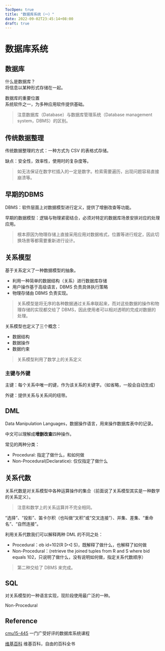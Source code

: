```yaml
---
TocOpen: true
title: "数据库系统（一）"
date: 2022-09-02T23:45:14+08:00
draft: true
---
```

# 数据库系统

## 数据库

什么是数据库？      
将信息以某种形式存储在一起。

数据库的重要位置        
系统软件之一，为多种应用软件提供基础。

> 注意数据库（Database）与数据库管理系统（Database management system，DBMS）的区别。

## 传统数据整理

传统数据整理的方式：一种方式为 CSV 的表格式存储。

缺点：安全性，效率性，使用时的复杂度等。    
> 如无法保证在数字栏插入的一定是数字。检索需要遍历，出现问题容易直接崩溃等。

## 早期的DBMS

DBMS：软件层面上对数据模型进行定义，提供了增删改查等功能。

早期的数据模型：逻辑与物理紧密结合，必须对特定的数据库场景安排对应的处理应用。
> 根本原因为物理存储上直接采用应用对数据格式，位置等进行规定，因此切换场景等都需要重新进行设计。

## 关系模型

基于关系定义了一种数据模型的抽象。
- 利用一种简单的数据结构（关系）进行数据库存储
- 用户操作基于高级语言，DBMS 负责具体执行策略
- 物理存储由 DBMS 负责实现。

> 关系模型是将无序的各种数据通过关系串联起来，而对这些数据的操作和物理存储的实现都交给了 DBMS，因此使用者可以相对透明的完成对数据的处理。

关系模型也定义了三个概念：
- 数据结构
- 数据操作
- 数据约束

> 关系模型利用了数学上的关系定义

### 主键与外键

主键：每个关系中唯一的键，作为该关系的关键字。（如省略，一般会自动生成）

外键：提供关系与关系间的纽带。

## DML
Data Manipulation Languages，数据操作语言，用来操作数据库表中的记录。

中文可以理解成**增删改查**四种操作。

常见的两种分类：

- Procedural:  指定了做什么，和如何做
- Non-Procedural(Declaratice):   仅仅指定了做什么

## 关系代数
关系代数是对关系模型中各种运算操作的集合（前面说了关系模型其实是一种数学的关系定义）。

> 注意和数学上的关系运算并不完全相同。

“选择”、“投影”、笛卡尔积（也叫做“叉积”或“交叉连接”）、并集、差集、“重命名”、“自然连接”。

利用关系代数我们可以解释两种 DML 的不同之处：
- Procedural：σb id=102(R ▷◁ S)，既解释了做什么，也解释了如何做
- Non-Procedural：(retrieve the joined tuples from R and S where bid equals 102，只说明了做什么，没有说明如何做，指定关系代数顺序）

> 第二种交给了 DBMS 来完成。

## SQL

对关系模型的一种语言实现，现阶段使用最广泛的一种。

Non-Procedural

## Reference

[cmu15-445](https://15445.courses.cs.cmu.edu/fall2022/) 一门广受好评的数据库系统课程

[维基百科](https://zh.wikipedia.org/wiki/数据库) 维基百科，自由的百科全书
